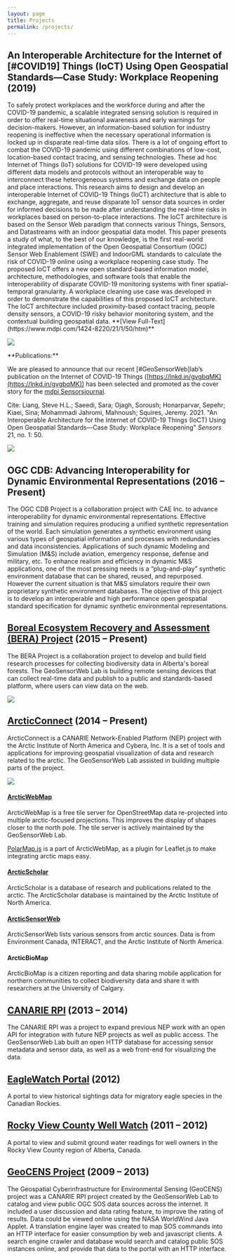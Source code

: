 ```yaml
---
layout: page
title: Projects
permalink: /projects/
---
```


## An Interoperable Architecture for the Internet of [#COVID19] Things (IoCT) Using Open Geospatial Standards—Case Study: Workplace Reopening (2019)

<div class="flex">
<div>
    <p>
To safely protect workplaces and the workforce during and after the COVID-19 pandemic, a scalable integrated sensing solution is required in order to offer real-time situational awareness and early warnings for decision-makers. However, an information-based solution for industry reopening is ineffective when the necessary operational information is locked up in disparate real-time data silos. There is a lot of ongoing effort to combat the COVID-19 pandemic using different combinations of low-cost, location-based contact tracing, and sensing technologies. These ad hoc Internet of Things (IoT) solutions for COVID-19 were developed using different data models and protocols without an interoperable way to interconnect these heterogeneous systems and exchange data on people and place interactions. This research aims to design and develop an interoperable Internet of COVID-19 Things (IoCT) architecture that is able to exchange, aggregate, and reuse disparate IoT sensor data sources in order for informed decisions to be made after understanding the real-time risks in workplaces based on person-to-place interactions. The IoCT architecture is based on the Sensor Web paradigm that connects various Things, Sensors, and Datastreams with an indoor geospatial data model. This paper presents a study of what, to the best of our knowledge, is the first real-world integrated implementation of the Open Geospatial Consortium (OGC) Sensor Web Enablement (SWE) and IndoorGML standards to calculate the risk of COVID-19 online using a workplace reopening case study. The proposed IoCT offers a new open standard-based information model, architecture, methodologies, and software tools that enable the interoperability of disparate COVID-19 monitoring systems with finer spatial-temporal granularity. A workplace cleaning use case was developed in order to demonstrate the capabilities of this proposed IoCT architecture. The IoCT architecture included proximity-based contact tracing, people density sensors, a COVID-19 risky behavior monitoring system, and the contextual building geospatial data. **[View Full-Text](https://www.mdpi.com/1424-8220/21/1/50/htm)**

</p>


<img src="/assets/images/COVID_Paper1.jpg" srcset="/assets/images/COVID_Paper1.jpg 2x">


<p>
**Publications:**

We are pleased to announce that our recent [#GeoSensorWeb]lab’s publication on the Internet of COVID-19 Things ([https://lnkd.in/gvgbqMK](https://lnkd.in/gvgbqMK)) has been selected and promoted as the cover story for the [mdpi Sensorsjournal](https://www.linkedin.com/feed/hashtag/?keywords=journal&highlightedUpdateUrns=urn%3Ali%3Aactivity%3A6752645413867790336).

Cite: Liang, Steve H.L.; Saeedi, Sara; Ojagh, Soroush; Honarparvar, Sepehr; Kiaei, Sina; Mohammadi Jahromi, Mahnoush; Squires, Jeremy. 2021. "An Interoperable Architecture for the Internet of COVID-19 Things (IoCT) Using Open Geospatial Standards—Case Study: Workplace Reopening" _Sensors_ 21, no. 1: 50.

</p>


<img src="/assets/images/COVID_Paper2.jpg" srcset="/assets/images/COVID_Paper2.jpg 2x">


</div>
</div>

## OGC CDB: Advancing Interoperability for Dynamic Environmental Representations (2016 – Present)

<div class="flex">
<div>
    <p>
        The OGC CDB Project is a collaboration project with CAE Inc. to advance interoperability for dynamic environmental representations. Effective training and simulation requires producing a unified synthetic representation of the world. Each simulation generates a synthetic environment using various types of geospatial information and processes with redundancies and data inconsistencies. Applications of such dynamic Modeling and Simulation (M&S) include aviation, emergency response, defense and military, etc. To enhance realism and efficiency in dynamic M&S applications, one of the most pressing needs is a “plug-and-play” synthetic environment database that can be shared, reused, and repurposed. However the current situation is that M&S simulators require their own proprietary synthetic environment databases. The objective of this project is to develop an interoperable and high performance open geospatial standard specification for dynamic synthetic environmental representations.
    </p>
</div>
</div>

## <a href="http://www.bera-project.org">Boreal Ecosystem Recovery and Assessment (BERA) Project</a> (2015 – Present)

<div class="flex">
<div>
    <p>
        The BERA Project is a collaboration project to develop and build field research processes for collecting biodiversity data in Alberta's boreal forests. The GeoSensorWeb Lab is building remote sensing devices that can collect real-time data and publish to a public and standards-based platform, where users can view data on the web.
    </p>
</div>
<img src="/assets/images/bera-2017-map.jpg" srcset="/assets/images/bera-2017-map@2x.jpg 2x">
</div>

## <a href="http://arcticconnect.org">ArcticConnect</a> (2014 – Present)

<p>
    ArcticConnect is a CANARIE Network-Enabled Platform (NEP) project with the Arctic Institute of North America and Cybera, Inc. It is a set of tools and applications for improving geospatial visualization of data and research related to the arctic. The GeoSensorWeb Lab assisted in building multiple parts of the project.
</p>

<div class="flex">
    <img src="/assets/images/awm.jpg" srcset="/assets/images/awm@2x.jpg 2x" class="flex-image">
    <div>
        <h4><a href="https://webmap.arcticconnect.org/">ArcticWebMap</a></h4>
        <p>
            ArcticWebMap is a free tile server for OpenStreetMap data re-projected into multiple arctic-focused projections. This improves the display of shapes closer to the north pole. The tile server is actively maintained by the GeoSensorWeb Lab.
        </p>
        <p>
            <a href="https://github.com/GeoSensorWebLab/polarmap.js">PolarMap.js</a> is a part of ArcticWebMap, as a plugin for Leaflet.js to make integrating arctic maps easy.
        </p>
    </div>
</div>

<div class="flex">
    <div>
        <h4><a href="https://records.arcticconnect.org/">ArcticScholar</a></h4>
        <p>
            ArcticScholar is a database of research and publications related to the arctic. The ArcticScholar database is maintained by the Arctic Institute of North America.
        </p>
    </div>
</div>

<div class="flex">
    <div>
        <h4><a href="https://sensorweb.arcticconnect.org/">ArcticSensorWeb</a></h4>
        <p>
            ArcticSensorWeb lists various sensors from arctic sources. Data is from Environment Canada, INTERACT, and the Arctic Institute of North America.
        </p>
    </div>
</div>

<div class="flex">
    <div>
        <h4>ArcticBioMap</h4>
        <p>
            ArcticBioMap is a citizen reporting and data sharing mobile application for northern communities to collect biodiversity data and share it with researchers at the University of Calgary.
        </p>
    </div>
</div>



## <a href="https://www.canarie.ca/canarie-announces-next-phase-of-software-development-program-supporting-cutting-edge-canadian-research/">CANARIE RPI</a> (2013 – 2014)

The CANARIE RPI was a project to expand previous NEP work with an open API for integration with future NEP projects as well as public access. The GeoSensorWeb Lab built an open HTTP database for accessing sensor metadata and sensor data, as well as a web front-end for visualizing the data.

## <a href="http://eaglewatch.gswlab.ca/">EagleWatch Portal</a> (2012)

A portal to view historical sightings data for migratory eagle species in the Canadian Rockies.

## <a href="http://rockyview.gswlab.ca/">Rocky View County Well Watch</a> (2011 – 2012)

A portal to view and submit ground water readings for well owners in the Rocky View County region of Alberta, Canada.

## <a href="http://geocens.gswlab.ca/">GeoCENS Project</a> (2009 – 2013)

The Geospatial Cyberinfrastructure for Environmental Sensing (GeoCENS) project was a CANARIE RPI project created by the GeoSensorWeb Lab to catalog and view public OGC SOS data sources across the internet. It included a user discussion and data rating feature, to improve the rating of results. Data could be viewed online using the NASA WorldWind Java Applet. A translation engine layer was created to map SOS commands into an HTTP interface for easier consumption by web and javascript clients. A search engine crawler and database would search and catalog public SOS instances online, and provide that data to the portal with an HTTP interface.
